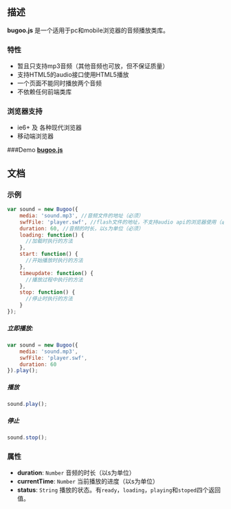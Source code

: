 ## 描述
**bugoo.js** 是一个适用于pc和mobile浏览器的音频播放类库。

### 特性
* 暂且只支持mp3音频（其他音频也可放，但不保证质量）
* 支持HTML5的audio接口使用HTML5播放
* 一个页面不能同时播放两个音频
* 不依赖任何前端类库

### 浏览器支持
* ie6+ 及 各种现代浏览器
* 移动端浏览器

###Demo
[**bugoo.js**](http://laopopo.me/demo/bugoo/index.html)

## 文档

### 示例

```javascript
var sound = new Bugoo({
    media: 'sound.mp3', //音频文件的地址（必须）
    swfFile: 'player.swf', //flash文件的地址，不支持audio api的浏览器使用（必须）
    duration: 60, //音频的时长，以s为单位（必须）
    loading: function() {
      //加载时执行的方法
    },
    start: function() {
      //开始播放时执行的方法
    },
    timeupdate: function() {
      //播放过程中执行的方法
    },
    stop: function() {
      //停止时执行的方法
    }
});
```

##### 立即播放:
```javascript
var sound = new Bugoo({
    media: 'sound.mp3',
    swfFile: 'player.swf',
    duration: 60
}).play();
```

##### 播放
```javascript
sound.play();
```
##### 停止
```javascript
sound.stop();
```

### 属性
* **duration**: `Number` 音频的时长（以s为单位）
* **currentTime**: `Number` 当前播放的进度（以s为单位）
* **status**: `String` 播放的状态。有`ready`，`loading`，`playing`和`stoped`四个返回值。